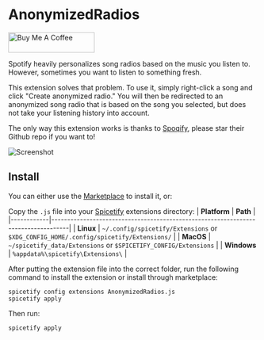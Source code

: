 # AnonymizedRadios
<a href="https://www.buymeacoffee.com/caspr" target="_blank"><img src="https://cdn.buymeacoffee.com/buttons/default-orange.png" alt="Buy Me A Coffee" height="41" width="174"></a>

Spotify heavily personalizes song radios based on the music you listen to. However, sometimes you want to listen to something fresh.

This extension solves that problem. To use it, simply right-click a song and click "Create anonymized radio." You will then be redirected to an anonymized song radio that is based on the song you selected, but does not take your listening history into account.

The only way this extension works is thanks to [Spoqify](https://spoqify.com/), please star their Github repo if you want to!

![Screenshot](https://github.com/BitesizedLion/AnonymizedRadios/assets/42980888/6aaaa060-f886-403e-ab5b-4a6d73c71bae)

## Install
You can either use the [Marketplace](https://github.com/spicetify/spicetify-marketplace/wiki/Installation) to install it, or:

Copy the `.js` file into your [Spicetify](https://github.com/spicetify/spicetify-cli) extensions directory:
| **Platform** | **Path**                                                                            |
|------------|-----------------------------------------------------------------------------------|
| **Linux**      | `~/.config/spicetify/Extensions` or `$XDG_CONFIG_HOME/.config/spicetify/Extensions/` |
| **MacOS**      | `~/spicetify_data/Extensions` or `$SPICETIFY_CONFIG/Extensions`                      |
| **Windows**    | `%appdata%\spicetify\Extensions\`                                              |

After putting the extension file into the correct folder, run the following command to install the extension or install through marketplace:
```
spicetify config extensions AnonymizedRadios.js
spicetify apply
```

Then run:

```
spicetify apply
```
